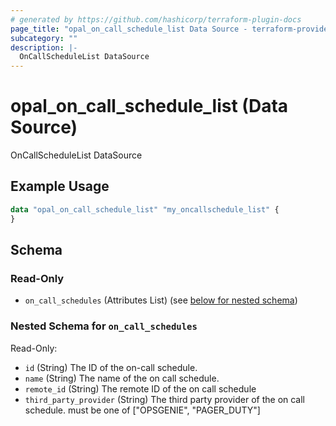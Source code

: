 ```yaml
---
# generated by https://github.com/hashicorp/terraform-plugin-docs
page_title: "opal_on_call_schedule_list Data Source - terraform-provider-opal"
subcategory: ""
description: |-
  OnCallScheduleList DataSource
---
```


# opal_on_call_schedule_list (Data Source)

OnCallScheduleList DataSource

## Example Usage

```terraform
data "opal_on_call_schedule_list" "my_oncallschedule_list" {
}
```

<!-- schema generated by tfplugindocs -->
## Schema

### Read-Only

- `on_call_schedules` (Attributes List) (see [below for nested schema](#nestedatt--on_call_schedules))

<a id="nestedatt--on_call_schedules"></a>
### Nested Schema for `on_call_schedules`

Read-Only:

- `id` (String) The ID of the on-call schedule.
- `name` (String) The name of the on call schedule.
- `remote_id` (String) The remote ID of the on call schedule
- `third_party_provider` (String) The third party provider of the on call schedule. must be one of ["OPSGENIE", "PAGER_DUTY"]


